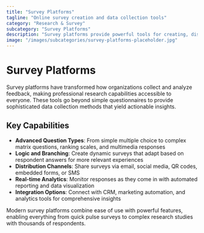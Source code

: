 ```yaml
---
title: "Survey Platforms"
tagline: "Online survey creation and data collection tools"
category: "Research & Survey"
subcategory: "Survey Platforms"
description: "Survey platforms provide powerful tools for creating, distributing, and analyzing online surveys and forms. These solutions offer diverse question types, advanced logic, and branching capabilities to create engaging survey experiences. With features like real-time analytics, data visualization, and integration options, survey platforms help organizations collect feedback, measure satisfaction, conduct research, and make data-driven decisions across all aspects of their business."
image: "/images/subcategories/survey-platforms-placeholder.jpg"
---
```


# Survey Platforms

Survey platforms have transformed how organizations collect and analyze feedback, making professional research capabilities accessible to everyone. These tools go beyond simple questionnaires to provide sophisticated data collection methods that yield actionable insights.

## Key Capabilities

- **Advanced Question Types**: From simple multiple choice to complex matrix questions, ranking scales, and multimedia responses
- **Logic and Branching**: Create dynamic surveys that adapt based on respondent answers for more relevant experiences
- **Distribution Channels**: Share surveys via email, social media, QR codes, embedded forms, or SMS
- **Real-time Analytics**: Monitor responses as they come in with automated reporting and data visualization
- **Integration Options**: Connect with CRM, marketing automation, and analytics tools for comprehensive insights

Modern survey platforms combine ease of use with powerful features, enabling everything from quick pulse surveys to complex research studies with thousands of respondents.